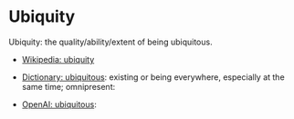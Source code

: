# Ubiquity

Ubiquity: the quality/ability/extent of being ubiquitous.

<div data-chatgpt-prompt="explain ubiquity (system quality attribute, non-functional requirement, cross-functional contraint)"></div>

* [Wikipedia: ubiquity](https://wikipedia.org/wiki/ubiquity)

* [Dictionary: ubiquitous](https://www.dictionary.com/browse/ubiquitous): existing or being everywhere, especially at the same time; omnipresent: 

* [OpenAI: ubiquitous](https:://openai.com): <div data-chatgpt-prompt="define ubiquitous (computers and software)"></div>

